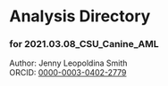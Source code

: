 # Analysis Directory 
### for 2021.03.08_CSU_Canine_AML
Author: Jenny Leopoldina Smith<br>
ORCID: [0000-0003-0402-2779](https://orcid.org/0000-0003-0402-2779)
<br>